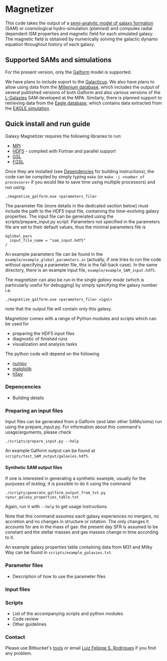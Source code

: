 # Magnetizer #

This code takes the output of a [semi-analytic model of galaxy formation][SAM]
(SAM) or cosmological hydro-simulation _(planned)_ and computes radial dependent
ISM properties and magnetic field for each simulated galaxy. The magnetic field
is obtained by numerically solving the galactic dynamo equation throughout
history of each galaxy.

[SAM]: https://ui.adsabs.harvard.edu/#abs/2006RPPh...69.3101B/

## Supported SAMs and simulations ##

For the present version, only the [Galform][GLF] model is supported.

We have plans to include suport to the [Galacticus][GLC]. We also have plans to
allow using data from the [Millenium database][MIL], which includes the output
of several published versions of both Galform and also various versions of the
[L-Galaxies][LGA] SAM developed at the MPA. Similarly, there is planned support
to retrieving data from the [Eagle database][EAG], which contains data extracted
from the [EAGLE simulation][EAGD].

[GLF]: https://ui.adsabs.harvard.edu/#abs/2000MNRAS.319..168C
[GLC]: https://sites.google.com/site/galacticusmodel/
[MIL]: http://wwwmpa.mpa-garching.mpg.de/millennium/#DATABASE_ACCESS
[LGA]: http://galformod.mpa-garching.mpg.de/public/LGalaxies/
[EAG]: http://icc.dur.ac.uk/Eagle/database.php
[EAGD]: http://icc.dur.ac.uk/Eagle/

## Quick install and run guide ##

Galaxy Magnetizer requires the following libraries to run:

 * [MPI](https://www.open-mpi.org/)
 * [HDF5](https://www.hdfgroup.org/) - compiled with Fortran and parallel support
 * [GSL](https://www.gnu.org/software/gsl/)
 * [FGSL](http://www.lrz.de/services/software/mathematik/gsl/fortran/)

Once they are installed (see [Dependencies](#dependencies) for building
instructions), the code can be compiled by simply typing `make`
(or `make -j <number of processors>` if you would like to save time using
multiple processors) and run using:
```
./magnetize_galform.exe <parameters_file>
```
The parameter file (more details in the dedicated section below) must include
the path to the HDF5 input file, containing the time-evolving galaxy properties.
The input file can be generated using the scripts/prepare_input.py script.
Parameters not specified in the parameters file are set to their default values,
thus the minimal parameters file is
```
&global_pars
  input_file_name = "sam_input.hdf5"
/
```
An example parameters file can be found in the `example/example_global_parameters.in`
(actually, if one tries to run the code without specifying a parameter file,
this is the fall-back case). In the same directory, there is an example input
file, `example/example_SAM_input.hdf5`.

The magnetizer can also be run in the _single galaxy mode_ (which is
particularly useful for debugging) by simply specifying the galaxy number i.e.
```
./magnetize_galform.exe <parameters_file> <igal>
```
note that the output file will contain only this galaxy.

Magnetizer comes with a range of Python modules and scripts which can be used for

 * preparing the HDF5 input files
 * diagnostic of finished runs
 * visualization and analysis tasks

The python code will depend on the following

 * [numpy](http://www.numpy.org/)
 * [matplolib](http://matplotlib.org/)
 * [h5py](http://www.h5py.org/)


### Depencencies ###

* Building details

### Preparing an input files ###

Input files can be generated from a Galform (and later other SAMs/sims) run
using the prepare_input.py. For information about this command's
usage/arguments, please check
```
./scripts/prepare_input.py --help
```
An example Galform output can be found at `scripts/test_SAM_output/galaxies.hdf5`.

#### Synthetic SAM output files ####

If one is interested in generating a synthetic example, usually for the purposes
of *testing*, it is possible to do it using the command
```
./scripts/generate_galform_output_from_txt.py <your_galaxy_properties_table.txt
```
Again, run it with `--help` to get usage instructions.

Note that this command assumes each galaxy experiences no mergers, no accretion
and no changes in structure or rotation. The only changes it accounts for are in
the mass of gas: the present day SFR is assumed to be constant and the stellar
masses and gas masses change in time according to it.

An example galaxy properties table containing data from M31 and Milky Way can be
found in `scripts/example_galaxies.txt`.


### Parameter files ###

* Description of how to use the parameter files

### Input files ###


### Scripts ###

* List of the accompanying scripts and python modules
* Code review
* Other guidelines

### Contact ###

Please use Bitbucket's [tools][issues]
or email [Luiz Felippe S. Rodrigues](mailto:luiz.rodrigues@ncl.ac.uk) if you find any problem.

[issues]: https://bitbucket.org/luizfelippe/magnetic-fields-and-galaxy-formation-models/issues